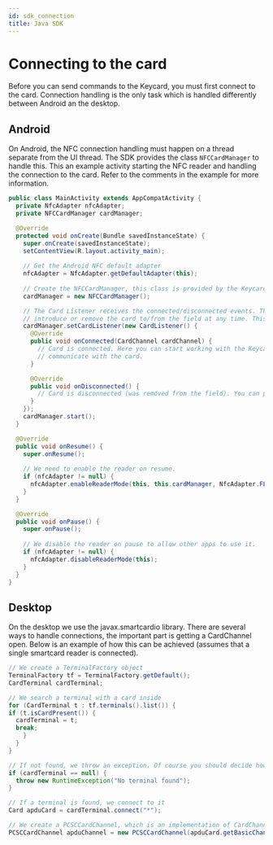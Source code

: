 ```yaml
---
id: sdk_connection
title: Java SDK
---
```


# Connecting to the card

Before you can send commands to the Keycard, you must first connect to the card. Connection handling is the only task which is handled differently between Android an the desktop.

## Android

On Android, the NFC connection handling must happen on a thread separate from the UI thread. The SDK provides the class `NFCCardManager` to handle this. This an example activity starting the NFC reader and handling the connection to the card. Refer to the comments in the example for more information.

```java
public class MainActivity extends AppCompatActivity {
  private NfcAdapter nfcAdapter;
  private NFCCardManager cardManager;

  @Override
  protected void onCreate(Bundle savedInstanceState) {
    super.onCreate(savedInstanceState);
    setContentView(R.layout.activity_main);
    
    // Get the Android NFC default adapter
    nfcAdapter = NfcAdapter.getDefaultAdapter(this);
    
    // Create the NFCCardManager, this class is provided by the Keycard SDK and handles connections to the card
    cardManager = new NFCCardManager();

    // The Card Listener receives the connected/disconnected events. These can happen at any time since the user can
    // introduce or remove the card to/from the field at any time. This is where your code goes.
    cardManager.setCardListener(new CardListener() {
      @Override
      public void onConnected(CardChannel cardChannel) {
        // Card is connected. Here you can start working with the Keycard. The CardChannel is what you will use to
        // communicate with the card.
      }

      @Override
      public void onDisconnected() {
        // Card is disconnected (was removed from the field). You can perform cleanup here.
      }
    });
    cardManager.start();
  }

  @Override
  public void onResume() {
    super.onResume();
    
    // We need to enable the reader on resume.
    if (nfcAdapter != null) {
      nfcAdapter.enableReaderMode(this, this.cardManager, NfcAdapter.FLAG_READER_NFC_A | NfcAdapter.FLAG_READER_SKIP_NDEF_CHECK, null);
    }
  }

  @Override
  public void onPause() {
    super.onPause();
    
    // We disable the reader on pause to allow other apps to use it.
    if (nfcAdapter != null) {
      nfcAdapter.disableReaderMode(this);
    }
  }
}
```

## Desktop

On the desktop we use the javax.smartcardio library. There are several ways to handle connections, the important part is getting a CardChannel open. Below is an example of how this can be achieved (assumes that a single smartcard reader is connected).

```java
// We create a TerminalFactory object
TerminalFactory tf = TerminalFactory.getDefault();
CardTerminal cardTerminal;

// We search a terminal with a card inside
for (CardTerminal t : tf.terminals().list()) {
if (t.isCardPresent()) {
  cardTerminal = t;
  break;
    }
  }
}

// If not found, we throw an exception. Of course you should decide how to handle this situation
if (cardTerminal == null) {
  throw new RuntimeException("No terminal found");
}

// If a terminal is found, we connect to it
Card apduCard = cardTerminal.connect("*");

// We create a PCSCCardChannel, which is an implementation of CardChannel and can be used with the rest of the SDK.
PCSCCardChannel apduChannel = new PCSCCardChannel(apduCard.getBasicChannel());
```

